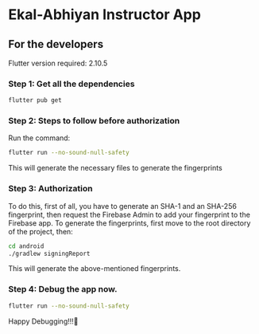 # Ekal-Abhiyan Instructor App

## For the developers
Flutter version required: 2.10.5

### Step 1: Get all the dependencies
```bash
flutter pub get
```

### Step 2: Steps to follow before authorization
Run the command:
```bash
flutter run --no-sound-null-safety
```
This will generate the necessary files to generate the fingerprints

### Step 3: Authorization
To do this, first of all, you have to generate an SHA-1 and an SHA-256 fingerprint, then request the Firebase Admin to add your fingerprint to the Firebase app.
To generate the fingerprints, first move to the root directory of the project, then:
```bash
cd android
./gradlew signingReport
```
This will generate the above-mentioned fingerprints.

### Step 4: Debug the app now.
```bash
flutter run --no-sound-null-safety
```

Happy Debugging!!!🙂
